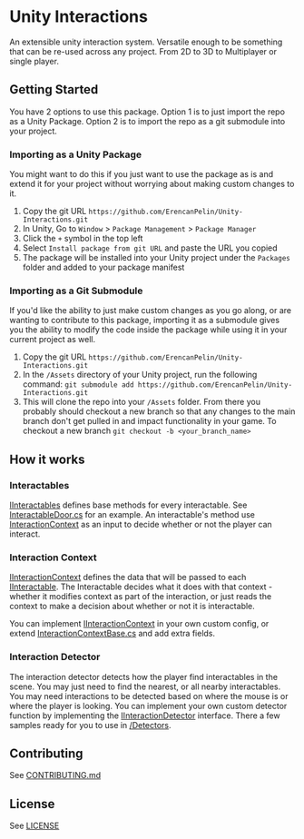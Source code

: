 # Unity Interactions
An extensible unity interaction system. Versatile enough to be something that can be re-used across any project. From 2D to 3D to Multiplayer or single player.

## Getting Started
You have 2 options to use this package. Option 1 is to just import the repo as a Unity Package. Option 2 is to import the repo as a git submodule into your project.

### Importing as a Unity Package
You might want to do this if you just want to use the package as is and extend it for your project without worrying about making custom changes to it.
1. Copy the git URL `https://github.com/ErencanPelin/Unity-Interactions.git`
2. In Unity, Go to `Window` > `Package Management` > `Package Manager`
3. Click the `+` symbol in the top left
4. Select `Install package from git URL` and paste the URL you copied
5. The package will be installed into your Unity project under the `Packages` folder and added to your package manifest

### Importing as a Git Submodule
If you'd like the ability to just make custom changes as you go along, or are wanting to contribute to this package, importing it as a submodule gives you the ability to modify the code inside the package while using it in your current project as well.
1. Copy the git URL `https://github.com/ErencanPelin/Unity-Interactions.git`
2. In the `/Assets` directory of your Unity project, run the following command: ```git submodule add https://github.com/ErencanPelin/Unity-Interactions.git```
3. This will clone the repo into your `/Assets` folder. From there you probably should checkout a new branch so that any changes to the main branch don't get pulled in and impact functionality in your game. To checkout a new branch ```git checkout -b <your_branch_name>```

## How it works
### Interactables
[IInteractables](Core/IInteractable.cs) defines base methods for every interactable. See [InteractableDoor.cs](Samples/InteractableDoor.cs) for an example. An interactable's method use [InteractionContext](#interaction-context) as an input to decide whether or not the player can interact.

### Interaction Context
[IInteractionContext](Core/IInteractionContext.cs) defines the data that will be passed to each [IInteractable](#interactables). The Interactable decides what it does with that context - whether it modifies context as part of the interaction, or just reads the context to make a decision about whether or not it is interactable.

You can implement [IInteractionContext](Core/IInteractionContext.cs) in your own custom config, or extend [InteractionContextBase.cs](Core/IInteractionContext.cs) and add extra fields.

### Interaction Detector
The interaction detector detects how the player find interactables in the scene. You may just need to find the nearest, or all nearby interactables. You may need interactions to be detected based on where the mouse is or where the player is looking. You can implement your own custom detector function by implementing the [IInteractionDetector](Detectors/IInteractionDetector.cs) interface. There a few samples ready for you to use in [/Detectors](/Detectors).

## Contributing
See [CONTRIBUTING.md](CONTRIBUTING.md)

## License
See [LICENSE](LICENSE)